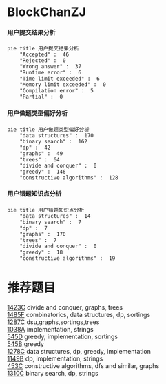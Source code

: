 # BlockChanZJ

<!-- tabs:start -->



#### **用户提交结果分析**

```mermaid
pie title 用户提交结果分析
    "Accepted" :  46
    "Rejected" :  0
    "Wrong answer" :  37
    "Runtime error" :  6
    "Time limit exceeded" :  6
    "Memory limit exceeded" :  0
    "Compilation error" :  5
    "Partial" :  0
```

#### **用户做题类型偏好分析**

```mermaid
pie title 用户做题类型偏好分析
    "data structures" :  170
    "binary search" :  162
    "dp" :  42
    "graphs" :  49
    "trees" :  64
    "divide and conquer" :  0
    "greedy" :  146
    "constructive algorithms" :  128
```
#### **用户错题知识点分析**

```mermaid
pie title 用户错题知识点分析
    "data structures" :  14
    "binary search" :  7
    "dp" :  7
    "graphs" :  170
    "trees" :  7
    "divide and conquer" :  0
    "greedy" :  18
    "constructive algorithms" :  19
```



<!-- tabs:end -->
# 推荐题目
[1423C](https://codeforces.com/contest/1423/problem/C)		divide and conquer,
                        graphs,
                        trees		  
[1485F](https://codeforces.com/contest/1485/problem/F)		combinatorics,
                        data structures,
                        dp,
                        sortings		  
[1287C](https://codeforces.com/contest/1287/problem/C)		dsu,graphs,sortings,trees		  
[1038A](https://codeforces.com/contest/1038/problem/A)		implementation,
                        strings		  
[545D](https://codeforces.com/contest/545/problem/D)		greedy,
                        implementation,
                        sortings		  
[545B](https://codeforces.com/contest/545/problem/B)		greedy		  
[1278C](https://codeforces.com/contest/1278/problem/C)		data structures,
                        dp,
                        greedy,
                        implementation		  
[1149B](https://codeforces.com/contest/1149/problem/B)		dp,
                        implementation,
                        strings		  
[453C](https://codeforces.com/contest/453/problem/C)		constructive algorithms,
                        dfs and similar,
                        graphs		  
[1310C](https://codeforces.com/contest/1310/problem/C)		binary search,
                        dp,
                        strings		  
